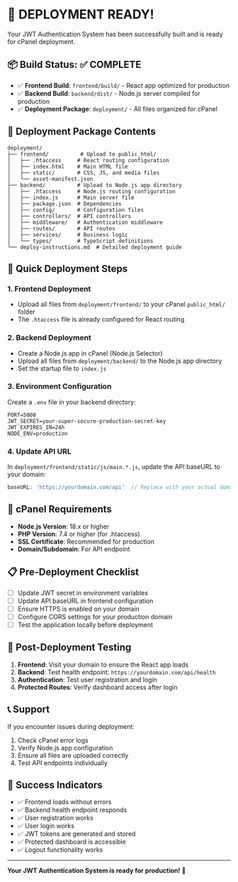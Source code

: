 # 🚀 **DEPLOYMENT READY!**

Your JWT Authentication System has been successfully built and is ready for cPanel deployment.

## 📦 **Build Status: ✅ COMPLETE**

- ✅ **Frontend Build**: `frontend/build/` - React app optimized for production
- ✅ **Backend Build**: `backend/dist/` - Node.js server compiled for production
- ✅ **Deployment Package**: `deployment/` - All files organized for cPanel

## 📁 **Deployment Package Contents**

```
deployment/
├── frontend/          # Upload to public_html/
│   ├── .htaccess     # React routing configuration
│   ├── index.html    # Main HTML file
│   ├── static/       # CSS, JS, and media files
│   └── asset-manifest.json
├── backend/          # Upload to Node.js app directory
│   ├── .htaccess     # Node.js routing configuration
│   ├── index.js      # Main server file
│   ├── package.json  # Dependencies
│   ├── config/       # Configuration files
│   ├── controllers/  # API controllers
│   ├── middleware/   # Authentication middleware
│   ├── routes/       # API routes
│   ├── services/     # Business logic
│   └── types/        # TypeScript definitions
└── deploy-instructions.md  # Detailed deployment guide
```

## 🎯 **Quick Deployment Steps**

### **1. Frontend Deployment**
- Upload all files from `deployment/frontend/` to your cPanel `public_html/` folder
- The `.htaccess` file is already configured for React routing

### **2. Backend Deployment**
- Create a Node.js app in cPanel (Node.js Selector)
- Upload all files from `deployment/backend/` to the Node.js app directory
- Set the startup file to `index.js`

### **3. Environment Configuration**
Create a `.env` file in your backend directory:
```env
PORT=5000
JWT_SECRET=your-super-secure-production-secret-key
JWT_EXPIRES_IN=24h
NODE_ENV=production
```

### **4. Update API URL**
In `deployment/frontend/static/js/main.*.js`, update the API baseURL to your domain:
```javascript
baseURL: 'https://yourdomain.com/api'  // Replace with your actual domain
```

## 🔧 **cPanel Requirements**

- **Node.js Version**: 18.x or higher
- **PHP Version**: 7.4 or higher (for .htaccess)
- **SSL Certificate**: Recommended for production
- **Domain/Subdomain**: For API endpoint

## 📋 **Pre-Deployment Checklist**

- [ ] Update JWT secret in environment variables
- [ ] Update API baseURL in frontend configuration
- [ ] Ensure HTTPS is enabled on your domain
- [ ] Configure CORS settings for your production domain
- [ ] Test the application locally before deployment

## 🧪 **Post-Deployment Testing**

1. **Frontend**: Visit your domain to ensure the React app loads
2. **Backend**: Test health endpoint: `https://yourdomain.com/api/health`
3. **Authentication**: Test user registration and login
4. **Protected Routes**: Verify dashboard access after login

## 📞 **Support**

If you encounter issues during deployment:
1. Check cPanel error logs
2. Verify Node.js app configuration
3. Ensure all files are uploaded correctly
4. Test API endpoints individually

## 🎉 **Success Indicators**

- ✅ Frontend loads without errors
- ✅ Backend health endpoint responds
- ✅ User registration works
- ✅ User login works
- ✅ JWT tokens are generated and stored
- ✅ Protected dashboard is accessible
- ✅ Logout functionality works

---

**Your JWT Authentication System is ready for production! 🚀**
